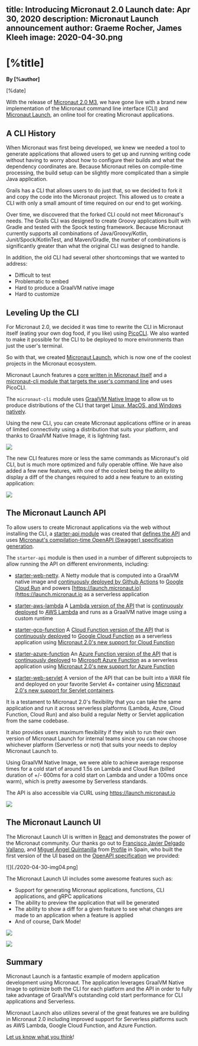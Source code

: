 title: Introducing Micronaut 2.0 Launch
date: Apr 30, 2020
description: Micronaut Launch announcement
author: Graeme Rocher, James Kleeh
image: 2020-04-30.png
---

# [%title]

**By [%author]**

[%date] 

With the release of [Micronaut 2.0 M3](https://objectcomputing.com/news/2020/04/30/micronaut-20-m3-big-boost-serverless-and-micronaut-launch), we have gone live with a brand new implementation of the Micronaut command line interface (CLI) and [Micronaut Launch](https://micronaut.io/launch/), an online tool for creating Micronaut applications.

##  A CLI History

When Micronaut was first being developed, we knew we needed a tool to generate applications that allowed users to get up and running writing code without having to worry about how to configure their builds and what the dependency coordinates are. Because Micronaut relies on compile-time processing, the build setup can be slightly more complicated than a simple Java application.

Grails has a CLI that allows users to do just that, so we decided to fork it and copy the code into the Micronaut project. This allowed us to create a CLI with only a small amount of time required on our end to get working.

Over time, we discovered that the forked CLI could not meet Micronaut's needs. The Grails CLI was designed to create Groovy applications built with Gradle and tested with the Spock testing framework. Because Micronaut currently supports all combinations of Java/Groovy/Kotlin, Junit/Spock/KotlinTest, and Maven/Gradle, the number of combinations is significantly greater than what the original CLI was designed to handle.

In addition, the old CLI had several other shortcomings that we wanted to address:

- Difficult to test
- Problematic to embed
- Hard to produce a GraalVM native image
- Hard to customize

## Leveling Up the CLI

For Micronaut 2.0, we decided it was time to rewrite the CLI in Micronaut itself (eating your own dog food, if you like) using [PicoCLI](https://picocli.info/). We also wanted to make it possible for the CLI to be deployed to more environments than just the user's terminal.

So with that, we created [Micronaut Launch](https://github.com/micronaut-projects/micronaut-starter), which is now one of the coolest projects in the Micronaut ecosystem.

Micronaut Launch features a [core written in Micronaut itself](https://github.com/micronaut-projects/micronaut-starter/tree/master/starter-core) and a [micronaut-cli module that targets the user's command line](https://github.com/micronaut-projects/micronaut-starter/tree/master/starter-cli) and uses PicoCLI.

The `micronaut-cli` module uses [GraalVM Native Image](https://www.graalvm.org/docs/reference-manual/native-image/) to allow us to produce distributions of the CLI that target [Linux, MacOS, and Windows natively](https://github.com/micronaut-projects/micronaut-starter/releases/tag/v2.0.0.M3).

Using the new CLI, you can create Micronaut applications offline or in areas of limited connectivity using a distribution that suits your platform, and thanks to GraalVM Native Image, it is lightning fast.

![](./2020-04-30-img01.png)

The new CLI features more or less the same commands as Micronaut's old CLI, but is much more optimized and fully operable offline. We have also added a few new features, with one of the coolest being the ability to display a diff of the changes required to add a new feature to an existing application:

![](./2020-04-30-img02.png)

## The Micronaut Launch API

To allow users to create Micronaut applications via the web without installing the CLI, a [starter-api module](https://github.com/micronaut-projects/micronaut-starter/tree/master/starter-api) was created that [defines the API](https://launch.micronaut.io/swagger/views/swagger-ui/index.html) and uses [Micronaut's compilation-time OpenAPI (Swagger) specification generation](https://github.com/micronaut-projects/micronaut-openapi/).

The `starter-api` module is then used in a number of different subprojects to allow running the API on different environments, including:

- [starter-web-netty](https://github.com/micronaut-projects/micronaut-starter/tree/master/starter-web-netty). A Netty module that is computed into a GraalVM native image and [continuously deployed by Github Actions](https://github.com/micronaut-projects/micronaut-starter/actions?query=workflow%3A%22Snapshot+Analytics+to+GCR%22) to  [Google Cloud Run](https://cloud.google.com/run") and powers [https://launch.micronaut.io](https://launch.micronaut.io as a serverless application
- [starter-aws-lambda](https://github.com/micronaut-projects/micronaut-starter/tree/master/starter-aws-lambda) A [Lambda version of the API](https://cn58jiuova.execute-api.us-east-1.amazonaws.com/staging/application-types) that is [continuously deployed](https://github.com/micronaut-projects/micronaut-starter/actions?query=workflow%3A%22Snapshot+to+AWS+Lambda%22) to [AWS Lambda](https://aws.amazon.com/lambda/) and runs as a GraalVM native image using a custom runtime

- [starter-gcp-function](https://github.com/micronaut-projects/micronaut-starter/tree/master/starter-gcp-function) A [Cloud Function version of the API](https://us-central1-micronaut-projects.cloudfunctions.net/micronaut-starter-staging/application-types) that is [continuously deployed](https://github.com/micronaut-projects/micronaut-starter/actions?query=workflow%3A%22Snapshot+to+GCF%22) to [Google Cloud Function](https://cloud.google.com/functions) as a serverless application using [Micronaut 2.0's new support for Cloud Function](https://micronaut-projects.github.io/micronaut-gcp/2.0.x/guide/#cloudFunction)
- [starter-azure-function](https://github.com/micronaut-projects/micronaut-starter/tree/master/starter-azure-function) An [Azure Function version of the API](https://micronaut-starter.azurewebsites.net/api/application-types) that is [continuously deployed](https://github.com/micronaut-projects/micronaut-starter/actions?query=workflow%3A%22Snapshot+to+Azure+Function%22) to [Microsoft Azure Function](https://azure.microsoft.com/en-us/services/functions/) as a serverless application using [Micronaut 2.0's new support for Azure Function](https://micronaut-projects.github.io/micronaut-azure/1.0.x/guide/#azureFunction)
- [starter-web-servlet](https://github.com/micronaut-projects/micronaut-starter/tree/master/starter-web-servlet) A version of the API that can be built into a WAR file and deployed on your favorite Servlet 4+ container using [Micronaut 2.0's new support for Servlet containers](https://micronaut-projects.github.io/micronaut-servlet/1.0.x/guide/).

It is a testament to Micronaut 2.0's flexibility that you can take the same application and run it across serverless platforms (Lambda, Azure, Cloud Function, Cloud Run) and also build a regular Netty or Servlet application from the same codebase.

It also provides users maximum flexibility if they wish to run their own version of Micronaut Launch for internal teams since you can now choose whichever platform (Serverless or not) that suits your needs to deploy Micronaut&nbsp;Launch to.

Using GraalVM Native Image, we were able to achieve average response times for a cold start of around 1.5s on Lambda and Cloud Run (billed duration of +/- 600ms for a cold start on Lambda and under a 100ms once warm), which is pretty awesome by Serverless standards.

The API is also accessible via CURL using <a href="https://launch.micronaut.io">https://launch.micronaut.io</a></p>

![](./2020-04-30-img03.png)

## The Micronaut Launch UI

The Micronaut Launch UI is written in [React](https://github.com/micronaut-projects/static-website/tree/master/main/src/main/js/start)</a> and demonstrates the power of the Micronaut community. Our thanks go out to [Francisco Javier Delgado Vallano](https://twitter.com/franvallano), and [Miguel Ángel Quintanilla](https://twitter.com/maq_dev) from [Profile](https://profile.es") in Spain, who built the first version of the UI based on the [OpenAPI specification](https://launch.micronaut.io/swagger/views/swagger-ui/index.html) we provided:

![](./2020-04-30-img04.png]

The Micronaut Launch UI includes some awesome features such as:

- Support for generating Micronaut applications, functions, CLI applications, and gRPC applications
- The ability to preview the application that will be generated
- The ability to show a diff for a given feature to see what changes are made to an application when a feature is applied
- And of course, Dark Mode!

![](./2020-04-30-img05.png)

![](./2020-04-30-img06.png)

## Summary

Micronaut Launch is a fantastic example of modern application development using Micronaut. The application leverages GraalVM Native Image to optimize both the CLI for each platform and the API in order to fully take advantage of GraalVM's outstanding cold start performance for CLI applications and Serverless.

Micronaut Launch also utilizes several of the great features we are building in Micronaut 2.0 including improved support for Serverless platforms such as AWS Lambda, Google Cloud Function, and Azure Function.

[Let us know what you think](https://github.com/micronaut-projects/micronaut-starter/issues)!
